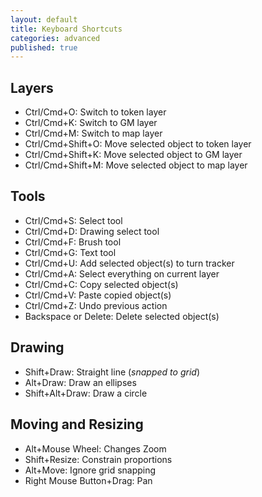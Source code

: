 ```yaml
---
layout: default
title: Keyboard Shortcuts
categories: advanced
published: true
---
```


## Layers

* Ctrl/Cmd+O: Switch to token layer
* Ctrl/Cmd+K: Switch to GM layer
* Ctrl/Cmd+M: Switch to map layer
* Ctrl/Cmd+Shift+O: Move selected object to token layer
* Ctrl/Cmd+Shift+K: Move selected object to GM layer
* Ctrl/Cmd+Shift+M: Move selected object to map layer

## Tools

* Ctrl/Cmd+S: Select tool
* Ctrl/Cmd+D: Drawing select tool
* Ctrl/Cmd+F: Brush tool
* Ctrl/Cmd+G: Text tool
* Ctrl/Cmd+U: Add selected object(s) to turn tracker
* Ctrl/Cmd+A: Select everything on current layer
* Ctrl/Cmd+C: Copy selected object(s)
* Ctrl/Cmd+V: Paste copied object(s)
* Ctrl/Cmd+Z: Undo previous action
* Backspace or Delete: Delete selected object(s)

## Drawing

* Shift+Draw: Straight line (<i>snapped to grid</i>)
* Alt+Draw: Draw an ellipses
* Shift+Alt+Draw: Draw a circle

## Moving and Resizing

* Alt+Mouse Wheel: Changes Zoom
* Shift+Resize: Constrain proportions
* Alt+Move: Ignore grid snapping
* Right Mouse Button+Drag: Pan